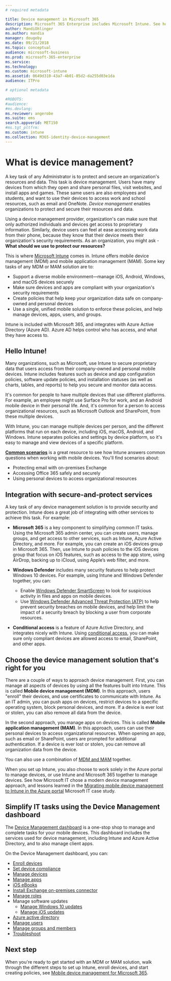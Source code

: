 ```yaml
---
# required metadata

title: Device management in Microsoft 365
description: Microsoft 365 Enterprise includes Microsoft Intune. See how Intune provides mobile device management and mobile application management for your organization, including common scenarios, and using Intune to deploy Microsoft 365 in your environment. 
author: MandiOhlinger 
ms.author: mandia 
manager: dougeby 
ms.date: 09/21/2018 
ms.topic: conceptual 
audience: microsoft-business
ms.prod: microsoft-365-enterprise
ms.service: 
ms.technology: 
ms.custom: microsoft-intune 
ms.assetid: 0649d310-43a7-4b01-85d2-da255d03e1da
audience: ITPro

# optional metadata

#ROBOTS:
#audience:
#ms.devlang:
ms.reviewer: angerobe
ms.suite: ems
search.appverid: MET150
#ms.tgt_pltfrm:
ms.custom: intune
ms.collection: M365-identity-device-management
---
```


# What is device management? 

A key task of any Administrator is to protect and secure an organization's resources and data. This task is device management. Users have many devices from which they open and share personal files, visit websites, and install apps and games. These same users are also employees and students, and want to use their devices to access work and school resources, such as email and OneNote. *Device management* enables organizations to protect and secure their resources and data. 

Using a device management provider, organization's can make sure that only authorized individuals and devices get access to proprietary information. Similarly, device users can feel at ease accessing work data from their phone, because they know that their device meets their organization's security requirements. As an organization, you might ask - **What should we use to protect our resources?**

This is where [Microsoft Intune](https://docs.microsoft.com/intune/introduction-intune) comes in. Intune offers mobile device management (MDM) and mobile application management (MAM). Some key tasks of any MDM or MAM solution are to:

- Support a diverse mobile environment&mdash;manage iOS, Android, Windows, and macOS devices securely
- Make sure devices and apps are compliant with your organization's security requirements
- Create policies that help keep your organization data safe on company-owned and personal devices
- Use a single, unified mobile solution to enforce these policies, and help manage devices, apps, users, and groups.

Intune is included with Microsoft 365, and integrates with Azure Active Directory (Azure AD). Azure AD helps control who has access, and what they have access to.

## Hello Intune!
Many organizations, such as Microsoft, use Intune to secure proprietary data that users access from their company-owned and personal mobile devices. Intune includes features such as device and app configuration policies, software update policies, and installation statuses (as well as charts, tables, and reports) to help you secure and monitor data access.

It's common for people to have multiple devices that use different platforms. For example, an employee might use Surface Pro for work, and an Android mobile device in their personal life. And, it's common for a person to access organizational resources, such as Microsoft Outlook and SharePoint, from these multiple devices.

With Intune, you can manage multiple devices per person, and the different platforms that run on each device, including iOS, macOS, Android, and Windows. Intune separates policies and settings by device platform, so it's easy to manage and view devices of a specific platform.

**[Common scenarios](https://docs.microsoft.com/intune/common-scenarios)** is a great resource to see how Intune answers common questions when working with mobile devices. You'll find scenarios about:  
- Protecting email with on-premises Exchange
- Accessing Office 365 safely and securely
- Using personal devices to access organizational resources

## Integration with secure-and-protect services
A key task of any device management solution is to provide security and protection. Intune does a great job of integrating with other services to achieve this task. For example:

- **Microsoft 365** is a key component to simplifying common IT tasks. Using the Microsoft 365 admin center, you can create users, manage groups, and get access to other services, such as Intune, Azure Active Directory, and more. For example, you can create an iOS devices group in Microsoft 365. Then, use Intune to push policies to the iOS devices group that focus on iOS features, such as access to the app store, using AirDrop, backing up to iCloud, using Apple’s web filter, and more.

- **Windows Defender** includes many security features to help protect Windows 10 devices. For example, using Intune and Windows Defender together, you can: 

    - Enable [Windows Defender SmartScreen](https://docs.microsoft.com/intune/endpoint-protection-windows-10) to look for suspicious activity in files and apps on mobile devices. 
    - Use [Windows Defender Advanced Threat Protection (ATP)](https://docs.microsoft.com/intune/advanced-threat-protection) to help prevent security breaches on mobile devices, and help limit the impact of a security breach by blocking a user from corporate resources.

- **Conditional access** is a feature of Azure Active Directory, and integrates nicely with Intune. Using [conditional access](https://docs.microsoft.com/intune/conditional-access), you can make sure only compliant devices are allowed access to email, SharePoint, and other apps. 

## Choose the device management solution that's right for you

There are a couple of ways to approach device management. First, you can manage all aspects of devices by using all the features built into Intune. This is called **Mobile device management (MDM)**. In this approach, users "enroll" their devices, and use certificates to communicate with Intune. As an IT admin, you can push apps on devices, restrict devices to a specific operating system, block personal devices, and more. If a device is ever lost or stolen, you can also remove all data from the device. 

In the second approach, you manage apps on devices. This is called **Mobile application management (MAM)**. In this approach, users can use their personal devices to access organizational resources. When opening an app, such as email or SharePoint, users are prompted for additional authentication. If a device is ever lost or stolen, you can remove all organization data from the device. 

You can also use a combination of [MDM and MAM](https://docs.microsoft.com/intune/byod-technology-decisions) together.

When you set up Intune, you also choose to work solely in the Azure portal to manage devices, or use Intune and Microsoft 365 together to manage devices. See how Microsoft IT chose a modern device management approach, and lessons learned in the [Migrating mobile device management to Intune in the Azure portal](https://www.microsoft.com/itshowcase/Article/Content/1042/Migrating-mobile-device-management-to-Intune-in-the-Azure-portal) Microsoft IT case study. 

## Simplify IT tasks using the Device Management dashboard

The [Device Management dashboard](https://devicemanagement.portal.azure.com/) is a one-stop shop to manage and complete tasks for your mobile devices. This dashboard includes the services used for device management, including Intune and Azure Active Directory, and to also manage client apps. 

On the Device Management dashboard, you can:

- [Enroll devices](https://docs.microsoft.com/intune/device-enrollment)
- [Set device compliance](https://docs.microsoft.com/intune/device-compliance-get-started)
- [Manage devices](https://docs.microsoft.com/intune/device-management)
- [Manage apps](https://docs.microsoft.com/intune/app-management)  
- [iOS eBooks](https://docs.microsoft.com/intune/vpp-ebooks-ios)  
- [Install Exchange on-premises connector](https://docs.microsoft.com/intune/exchange-connector-install)  
- [Manage roles](https://docs.microsoft.com/intune/role-based-access-control)  
- Manage software updates
  - [Manage Windows 10 updates](https://docs.microsoft.com/intune/windows-update-for-business-configure)  
  - [Manage iOS updates](https://docs.microsoft.com/intune/software-updates-ios)  
- [Azure active directory](https://docs.microsoft.com/azure/active-directory)  
- [Manage users](https://docs.microsoft.com/azure/active-directory/fundamentals/add-users-azure-active-directory)
- [Manage groups and members](https://docs.microsoft.com/azure/active-directory/fundamentals/active-directory-manage-groups)
- [Troubleshoot](https://docs.microsoft.com/intune/help-desk-operators)

## Next step
When you're ready to get started with an MDM or MAM solution, walk through the different steps to set up Intune, enroll devices, and start creating policies, see [Mobile device management for Microsoft 365](https://docs.microsoft.com/microsoft-365/enterprise/mobility-infrastructure). 
